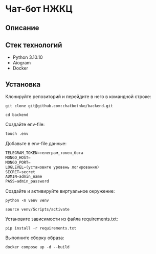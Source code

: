 # Чат-бот НЖКЦ #

## Описание ##

## Стек технологий ##
+ Python 3.10.10
+ Aiogram
+ Docker

## Установка
Клонируйте репозиторий и перейдите в него в командной строке:
```
git clone git@github.com:chatbotnko/backend.git
```

```
cd backend
```

Создайте env-file:
```python
touch .env
```

Добавьте в env-file данные:
```python
TELEGRAM_TOKEN=телеграм_токен_бота
MONGO_HOST=
MONGO_PORT=
LOGLEVEL=(установите уровень логирования)
SECRET=secret
ADMIN=admin_name
PASS=admin_password
```

Cоздайте и активируйте виртуальное окружение:

```
python -m venv venv
```
```
source venv/Scripts/activate
```


Установите зависимости из файла requirements.txt:


```
pip install -r requirements.txt
```

Выполните сборку образа:
```
docker compose up -d --build
```


